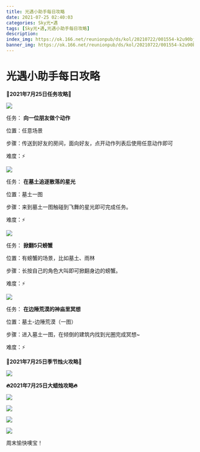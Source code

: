 ```yaml
---
title: 光遇小助手每日攻略
date: 2021-07-25 02:40:03
categories: Sky光•遇
tags: [Sky光•遇,光遇小助手每日攻略]
description: 
index_img: https://ok.166.net/reunionpub/ds/kol/20210722/001554-k2u90bj7ay.png?imageView&thumbnail=600x0&type=jpg
banner_img: https://ok.166.net/reunionpub/ds/kol/20210722/001554-k2u90bj7ay.png?imageView&thumbnail=600x0&type=jpg
---
```

# 光遇小助手每日攻略
**👑2021年7月25日任务攻略👑**

![](https://ok.166.net/reunionpub/ds/kol/20210725/011645-7b61ujs50s.png)

任务： **向一位朋友做个动作**

位置：任意场景

步骤：传送到好友的房间，面向好友，点开动作列表后使用任意动作即可

难度：⚡

![](https://ok.166.net/reunionpub/ds/kol/20210725/011747-12fk6vp8j3.png)

任务： **在墓土追逐散落的星光**

位置：墓土一图

步骤：来到墓土一图触碰到飞舞的星光即可完成任务。

难度：⚡

![](https://ok.166.net/reunionpub/ds/kol/20210725/011821-launq397rj.png)

任务： **掀翻5只螃蟹**

位置：有螃蟹的场景，比如墓土、雨林

步骤：长按自己的角色大叫即可掀翻身边的螃蟹。

难度：⚡

![](https://ok.166.net/reunionpub/ds/kol/20210725/011907-vcnqryfks5.png)

任务： **在边陲荒漠的神庙里冥想**

位置：墓土-边陲荒漠（一图）

步骤：进入墓土一图，在倾倒的建筑内找到光圈完成冥想~

难度：⚡

 **🌹2021年7月25日季节烛火攻略🌹**

![](https://ok.166.net/reunionpub/ds/kol/20210725/011941-gf685dtbes.png)

  

 **🔥2021年7月25日大蜡烛攻略🔥**

![](https://ok.166.net/reunionpub/ds/kol/20210725/012036-3vo8jws4lg.png)

![](https://ok.166.net/reunionpub/ds/kol/20210725/012036-mh4clov275.png)

![](https://ok.166.net/reunionpub/ds/kol/20210725/012029-4rhn6vmib2.png)

![](https://ok.166.net/reunionpub/ds/kol/20210725/012026-1pzksvmsai.png)

周末愉快噢宝！

